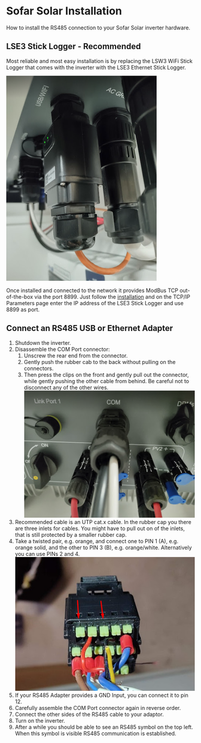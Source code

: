 # Sofar Solar Installation

How to install the RS485 connection to your Sofar Solar inverter hardware.

## LSE3 Stick Logger - Recommended

Most reliable and most easy installation is by replacing the LSW3 WiFi Stick Logger that comes with the inverter with the LSE3 Ethernet Stick Logger.

![Image of installed LSE3 Stick Logger](images/installation-sofar-lse3-stick-logger.png)

Once installed and connected to the network it provides ModBus TCP out-of-the-box via the port 8899. Just follow the [installation](installation.md) and on the TCP/IP Parameters page enter the IP address of the LSE3 Stick Logger and use 8899 as port.

## Connect an RS485 USB or Ethernet Adapter

1. Shutdown the inverter.
2. Disassemble the COM Port connector: 
   1. Unscrew the rear end from the connector. 
   2. Gently push the rubber cab to the back without pulling on the connectors.
   3. Then press the clips on the front and gently pull out the connector, while gently pushing the other cable from behind. Be careful not to disconnect any of the other wires.
![Image of COM Port](images/installation-sofar-com-port.png)
3. Recommended cable is an UTP cat.x cable. In the rubber cap you there are three inlets for cables. You might have to pull out on of the inlets, that is still protected by a smaller rubber cap.
4. Take a twisted pair, e.g. orange, and connect one to PIN 1 (A), e.g. orange solid, and the other to PIN 3 (B), e.g. orange/white. Alternatively you can use PINs 2 and 4.
![Image of COM Port connector opened](images/installation-sofar-com-port-open.png)
5. If your RS485 Adapter provides a GND Input, you can connect it to pin 12.
6. Carefully assemble the COM Port connector again in reverse order.
7. Connect the other sides of the RS485 cable to your adaptor.
8. Turn on the inverter.
9. After a while you should be able to see an RS485 symbol on the top left. When this symbol is visible RS485 communication is established.